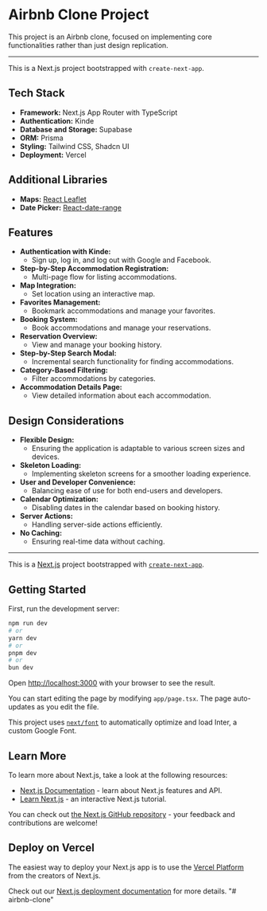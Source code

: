 # Airbnb Clone Project

This project is an Airbnb clone, focused on implementing core functionalities rather than just design replication.

---

This is a Next.js project bootstrapped with `create-next-app`.

## Tech Stack

- **Framework:** Next.js App Router with TypeScript
- **Authentication:** Kinde
- **Database and Storage:** Supabase
- **ORM:** Prisma
- **Styling:** Tailwind CSS, Shadcn UI
- **Deployment:** Vercel

## Additional Libraries

- **Maps:** [React Leaflet](https://react-leaflet.js.org/)
- **Date Picker:** [React-date-range](https://www.npmjs.com/package/react-date-range)

## Features

- **Authentication with Kinde:**
  - Sign up, log in, and log out with Google and Facebook.
- **Step-by-Step Accommodation Registration:**
  - Multi-page flow for listing accommodations.
- **Map Integration:**
  - Set location using an interactive map.
- **Favorites Management:**
  - Bookmark accommodations and manage your favorites.
- **Booking System:**
  - Book accommodations and manage your reservations.
- **Reservation Overview:**
  - View and manage your booking history.
- **Step-by-Step Search Modal:**
  - Incremental search functionality for finding accommodations.
- **Category-Based Filtering:**
  - Filter accommodations by categories.
- **Accommodation Details Page:**
  - View detailed information about each accommodation.

## Design Considerations

- **Flexible Design:**
  - Ensuring the application is adaptable to various screen sizes and devices.
- **Skeleton Loading:**
  - Implementing skeleton screens for a smoother loading experience.
- **User and Developer Convenience:**
  - Balancing ease of use for both end-users and developers.
- **Calendar Optimization:**
  - Disabling dates in the calendar based on booking history.
- **Server Actions:**
  - Handling server-side actions efficiently.
- **No Caching:**
  - Ensuring real-time data without caching.

---

This is a [Next.js](https://nextjs.org/) project bootstrapped with [`create-next-app`](https://github.com/vercel/next.js/tree/canary/packages/create-next-app).

## Getting Started

First, run the development server:

```bash
npm run dev
# or
yarn dev
# or
pnpm dev
# or
bun dev
```

Open [http://localhost:3000](http://localhost:3000) with your browser to see the result.

You can start editing the page by modifying `app/page.tsx`. The page auto-updates as you edit the file.

This project uses [`next/font`](https://nextjs.org/docs/basic-features/font-optimization) to automatically optimize and load Inter, a custom Google Font.

## Learn More

To learn more about Next.js, take a look at the following resources:

- [Next.js Documentation](https://nextjs.org/docs) - learn about Next.js features and API.
- [Learn Next.js](https://nextjs.org/learn) - an interactive Next.js tutorial.

You can check out [the Next.js GitHub repository](https://github.com/vercel/next.js/) - your feedback and contributions are welcome!

## Deploy on Vercel

The easiest way to deploy your Next.js app is to use the [Vercel Platform](https://vercel.com/new?utm_medium=default-template&filter=next.js&utm_source=create-next-app&utm_campaign=create-next-app-readme) from the creators of Next.js.

Check out our [Next.js deployment documentation](https://nextjs.org/docs/deployment) for more details.
"# airbnb-clone" 
